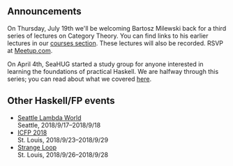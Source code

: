 ## Announcements

On Thursday, July 19th we'll be welcoming Bartosz Milewski back for a
third series of lectures on Category Theory.  You can find links to his earlier lectures in our [courses section][courses]. These lectures will also be recorded.  RSVP at [Meetup.com][category-theory].

On April 4th, SeaHUG started a study group for anyone interested
in learning the foundations of practical Haskell. We are halfway through this series; you can read about what
we covered [here][april-minutes].

## Other Haskell/FP events

* [Seattle Lambda World][seattle-lambda-world]<br/>Seattle, 2018/9/17&ndash;2018/9/18
* [ICFP 2018][icfp2018]<br/>St. Louis, 2018/9/23&ndash;2018/9/29
* [Strange Loop][strange-loop]<br/>St. Louis, 2018/9/26&ndash;2018/9/28

[bayhac2018]: https://wiki.haskell.org/BayHac2018
[icfp2018]: https://conf.researchr.org/home/icfp-2018
[april-minutes]: http://seattlehaskell.org/learners
[may-rsvp]: https://www.meetup.com/seahug/events/qkvtmpyxhbdb/
[seattle-lambda-world]: http://seattle.lambda.world/
[strange-loop]: https://www.thestrangeloop.com/
[category-theory]: https://www.metup.com/SEAHUG
[courses]: /courses/